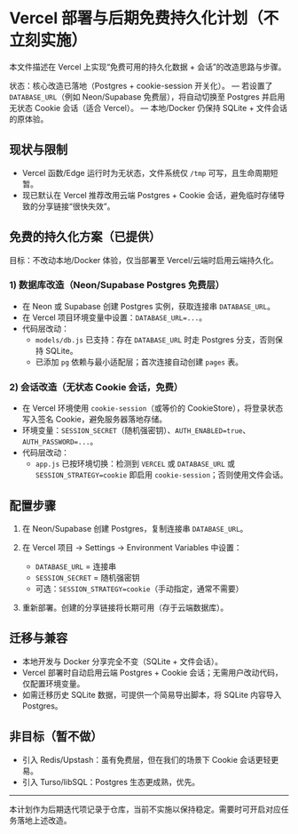 # Vercel 部署与后期免费持久化计划（不立刻实施）

本文件描述在 Vercel 上实现“免费可用的持久化数据 + 会话”的改造思路与步骤。

状态：核心改造已落地（Postgres + cookie-session 开关化）。
— 若设置了 `DATABASE_URL`（例如 Neon/Supabase 免费层），将自动切换至 Postgres 并启用无状态 Cookie 会话（适合 Vercel）。
— 本地/Docker 仍保持 SQLite + 文件会话的原体验。

## 现状与限制

- Vercel 函数/Edge 运行时为无状态，文件系统仅 `/tmp` 可写，且生命周期短暂。
- 现已默认在 Vercel 推荐改用云端 Postgres + Cookie 会话，避免临时存储导致的分享链接“很快失效”。

## 免费的持久化方案（已提供）

目标：不改动本地/Docker 体验，仅当部署至 Vercel/云端时启用云端持久化。

### 1) 数据库改造（Neon/Supabase Postgres 免费层）

- 在 Neon 或 Supabase 创建 Postgres 实例，获取连接串 `DATABASE_URL`。
- 在 Vercel 项目环境变量中设置：`DATABASE_URL=...`。
- 代码层改动：
  - `models/db.js` 已支持：存在 `DATABASE_URL` 时走 Postgres 分支，否则保持 SQLite。
  - 已添加 `pg` 依赖与最小适配层；首次连接自动创建 `pages` 表。

### 2) 会话改造（无状态 Cookie 会话，免费）

- 在 Vercel 环境使用 `cookie-session`（或等价的 CookieStore），将登录状态写入签名 Cookie，避免服务器落地存储。
- 环境变量：`SESSION_SECRET`（随机强密钥）、`AUTH_ENABLED=true`、`AUTH_PASSWORD=...`。
- 代码层改动：
  - `app.js` 已按环境切换：检测到 `VERCEL` 或 `DATABASE_URL` 或 `SESSION_STRATEGY=cookie` 即启用 `cookie-session`；否则使用文件会话。

## 配置步骤

1) 在 Neon/Supabase 创建 Postgres，复制连接串 `DATABASE_URL`。

2) 在 Vercel 项目 → Settings → Environment Variables 中设置：
   - `DATABASE_URL` = 连接串
   - `SESSION_SECRET` = 随机强密钥
   - 可选：`SESSION_STRATEGY=cookie`（手动指定，通常不需要）

3) 重新部署。创建的分享链接将长期可用（存于云端数据库）。

## 迁移与兼容

- 本地开发与 Docker 分享完全不变（SQLite + 文件会话）。
- Vercel 部署时自动启用云端 Postgres + Cookie 会话；无需用户改动代码，仅配置环境变量。
- 如需迁移历史 SQLite 数据，可提供一个简易导出脚本，将 SQLite 内容导入 Postgres。

## 非目标（暂不做）

- 引入 Redis/Upstash：虽有免费层，但在我们的场景下 Cookie 会话更轻更易。
- 引入 Turso/libSQL：Postgres 生态更成熟，优先。

---

本计划作为后期迭代项记录于仓库，当前不实施以保持稳定。需要时可开启对应任务落地上述改造。
